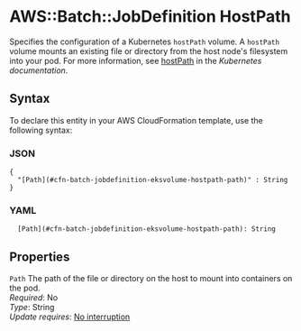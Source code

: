 # AWS::Batch::JobDefinition HostPath<a name="aws-properties-batch-jobdefinition-eksvolume-hostpath"></a>

Specifies the configuration of a Kubernetes `hostPath` volume\. A `hostPath` volume mounts an existing file or directory from the host node's filesystem into your pod\. For more information, see [hostPath](https://kubernetes.io/docs/concepts/storage/volumes/#hostpath) in the *Kubernetes documentation*\.

## Syntax<a name="aws-properties-batch-jobdefinition-eksvolume-hostpath-syntax"></a>

To declare this entity in your AWS CloudFormation template, use the following syntax:

### JSON<a name="aws-properties-batch-jobdefinition-eksvolume-hostpath-syntax.json"></a>

```
{
  "[Path](#cfn-batch-jobdefinition-eksvolume-hostpath-path)" : String
}
```

### YAML<a name="aws-properties-batch-jobdefinition-eksvolume-hostpath-syntax.yaml"></a>

```
  [Path](#cfn-batch-jobdefinition-eksvolume-hostpath-path): String
```

## Properties<a name="aws-properties-batch-jobdefinition-eksvolume-hostpath-properties"></a>

`Path`  <a name="cfn-batch-jobdefinition-eksvolume-hostpath-path"></a>
The path of the file or directory on the host to mount into containers on the pod\.  
*Required*: No  
*Type*: String  
*Update requires*: [No interruption](https://docs.aws.amazon.com/AWSCloudFormation/latest/UserGuide/using-cfn-updating-stacks-update-behaviors.html#update-no-interrupt)